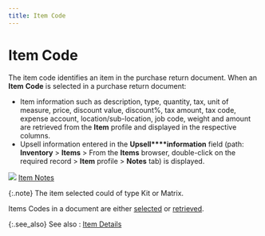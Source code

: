 ```yaml
---
title: Item Code
---
```


# Item Code


The item code identifies an item in the purchase return document. When  an **Item** **Code**  is selected in a purchase return document:

- Item information  such as description, type, quantity, tax, unit of measure, price, discount  value, discount%,  tax amount, tax code, expense account, location/sub-location, job code,  weight and amount are retrieved from the **Item**  profile and displayed in the respective columns.
- Upsell  information entered in the **Upsell****information** field (path: **Inventory** > **Items**  > From the **Items** browser, double-click  on the required record > **Item** profile  > **Notes** tab) is displayed.



![]({{site.pp_baseurl}}/img/lens.gif) [Item Notes]({{site.mi_chm}}/item-profile-details/other-items-information/notes/notes.html)


{:.note}
The item selected could of type Kit or Matrix.


Items Codes in a document are either [selected]({{site.pp_baseurl}}/purc-proc/doc-profile/contents/item-info/details/add-retrieve-items/selecting_an_item.html)  or [retrieved]({{site.pp_baseurl}}/misc/retrieving_an_item.html).


{:.see_also}
See also
: [Item Details]({{site.pp_baseurl}}/return-proc/doc-prof/contents/item-info/details/item_details_sr_con.html)
